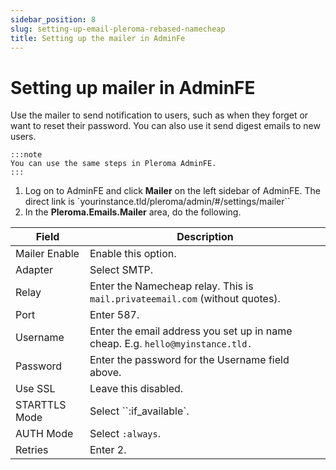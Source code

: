 ```yaml
---
sidebar_position: 8
slug: setting-up-email-pleroma-rebased-namecheap
title: Setting up the mailer in AdminFe
---
```

# Setting up mailer in AdminFE

Use the mailer to send notification to users, such as when they forget or want to reset their password. You can also use it send digest emails to new users.
    
    :::note
    You can use the same steps in Pleroma AdminFE.
    :::

1. Log on to AdminFE and click **Mailer** on the left sidebar of AdminFE. The direct link is `yourinstance.tld/pleroma/admin/#/settings/mailer``
2. In the **Pleroma.Emails.Mailer** area, do the following. 

| Field         | Description                                                                  |
|---------------|------------------------------------------------------------------------------|
| Mailer Enable | Enable this option.                                                          |
| Adapter       | Select SMTP.                                                                 |
| Relay         | Enter the Namecheap relay. This is `mail.privateemail.com` (without quotes).   |
| Port          | Enter 587.                                                                   |
| Username      | Enter the email address you set up in name cheap. E.g. `hello@myinstance.tld.` |
| Password      | Enter the password for the Username field above.                             |
| Use SSL       | Leave this disabled.                                                         |
| STARTTLS Mode | Select ``:if_available`.                                                        |
| AUTH Mode     | Select `:always`.                                                               |
| Retries       | Enter 2.                                                                     |